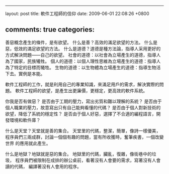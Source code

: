 
---
layout: post
title: 軟件工程師的信仰
date: 2009-06-01 22:08:26 +0800

comments: true
categories: 
---
善惡概念產生的條件，是有欲望。 什么是善？高效的滿足欲望的方法。
什么是惡，低效的滿足欲望的方法。
什么是道德？道德是種方法論，指導人采用更好的方式解決問題——自己的欲望。
社會的道德：以社會為立場產生的道德，指導人為了國家，民族犧牲。
個人的道德：以個人理性思維為立場產生的道德：指導人為了特定的目標而犧牲。
生物的道德：以生物體為立場產生的道德：指導生物活下去。實例是本能。

軟件工程師的工作，就是利用自己的專業知識，來滿足用戶的需求，解決實際的問題。
軟件工程師的欲望，是產生出更廉價，更穩定，更高效的軟件系統。

你我是否有做惡？ 是否由于工期的壓力，寫出劣質和難以理解的系統？
是否由于個人職業的壓力，故意寫出只有自己能夠看懂的代碼？
是否由于個人對新技術的欲望，降低了系統的穩定性？
是否由于個人好惡，選擇了不合適的編程語言，開發環境和軟件庫？

什么是天堂？天堂就是善的集合。 天堂里的代碼，整潔，簡單，像詩一樣優美，
程序員們三兩成群，討論一個個有趣的問題，當有所收獲時，奮筆疾書，一個改變世界
的應用就此產生。

什么是地獄？地獄就是惡的集合。 地獄里的代碼，臟亂，復雜，像街巷中的垃圾，
程序員們被限制在成排的辦公桌前，看著沒有人會要的需求，寫著沒有人會讀的代碼，
編譯著沒有人會用的程序。
